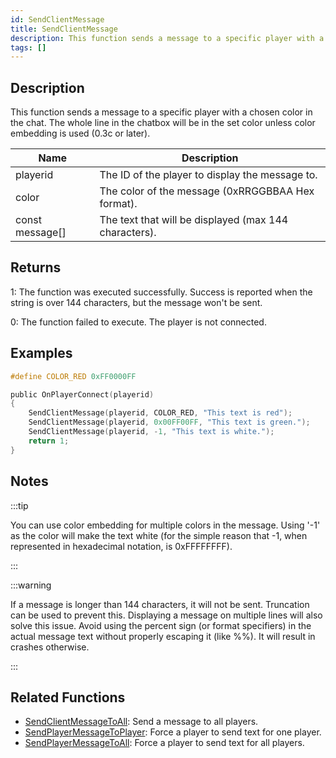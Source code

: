 ```yaml
---
id: SendClientMessage
title: SendClientMessage
description: This function sends a message to a specific player with a chosen color in the chat.
tags: []
---
```


## Description

This function sends a message to a specific player with a chosen color in the chat. The whole line in the chatbox will be in the set color unless color embedding is used (0.3c or later).

| Name            | Description                                           |
| --------------- | ----------------------------------------------------- |
| playerid        | The ID of the player to display the message to.       |
| color           | The color of the message (0xRRGGBBAA Hex format).     |
| const message[] | The text that will be displayed (max 144 characters). |

## Returns

1: The function was executed successfully. Success is reported when the string is over 144 characters, but the message won't be sent.

0: The function failed to execute. The player is not connected.

## Examples

```c
#define COLOR_RED 0xFF0000FF

public OnPlayerConnect(playerid)
{
    SendClientMessage(playerid, COLOR_RED, "This text is red");
    SendClientMessage(playerid, 0x00FF00FF, "This text is green.");
    SendClientMessage(playerid, -1, "This text is white.");
    return 1;
}
```

## Notes

:::tip

You can use color embedding for multiple colors in the message. Using '-1' as the color will make the text white (for the simple reason that -1, when represented in hexadecimal notation, is 0xFFFFFFFF).

:::

:::warning

If a message is longer than 144 characters, it will not be sent. Truncation can be used to prevent this. Displaying a message on multiple lines will also solve this issue. Avoid using the percent sign (or format specifiers) in the actual message text without properly escaping it (like %%). It will result in crashes otherwise.

:::

## Related Functions

- [SendClientMessageToAll](SendClientMessageToAll): Send a message to all players.
- [SendPlayerMessageToPlayer](SendPlayerMessageToPlayer): Force a player to send text for one player.
- [SendPlayerMessageToAll](SendPlayerMessageToAll): Force a player to send text for all players.
